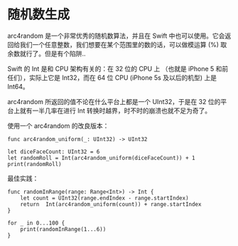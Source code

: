 # 随机数生成

arc4random 是一个非常优秀的随机数算法，并且在 Swift 中也可以使用。它会返回给我们一个任意整数，我们想要在某个范围里的数的话，可以做模运算 (%) 取余数就行了。但是有个陷阱..

Swift 的 Int 是和 CPU 架构有关的：在 32 位的 CPU 上 （也就是 iPhone 5 和前任们），实际上它是 Int32，而在 64 位 CPU (iPhone 5s 及以后的机型) 上是 Int64。

arc4random 所返回的值不论在什么平台上都是一个 UInt32，于是在 32 位的平台上就有一半几率在进行 Int 转换时越界，时不时的崩溃也就不足为奇了。

使用一个 arc4random 的改良版本：

	func arc4random_uniform(_: UInt32) -> UInt32
	
	let diceFaceCount: UInt32 = 6
	let randomRoll = Int(arc4random_uniform(diceFaceCount)) + 1
	print(randomRoll)
	
最佳实践：
	
	func randomInRange(range: Range<Int>) -> Int {
	    let count = UInt32(range.endIndex - range.startIndex)
	    return  Int(arc4random_uniform(count)) + range.startIndex
	}
	
	for _ in 0...100 {
	    print(randomInRange(1...6))
	}